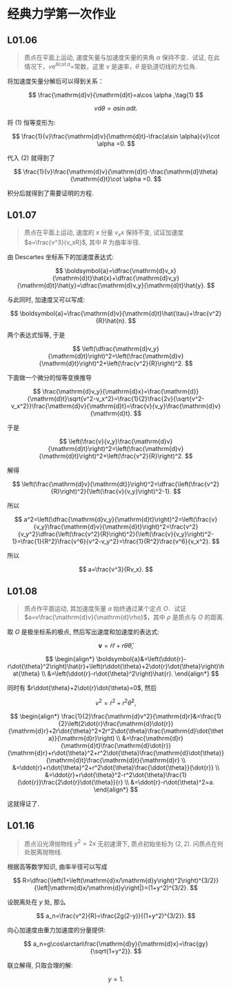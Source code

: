 # 经典力学第一次作业

## L01.06
> 质点在平面上运动, 速度矢量与加速度矢量的夹角 $\alpha$ 保持不变．试证, 在此情况下，$v\mathrm{e}^{\theta \cot\alpha}=$常数，这里 $v$ 是速率，$\theta$ 是轨道切线的方位角.

将加速度矢量分解后可以得到关系：

$$
\frac{\mathrm{d}v}{\mathrm{d}t}=a\cos \alpha ,\tag{1}
$$

$$
v\mathrm{d}\theta =a\sin \alpha \mathrm{d}t.\tag{2}
$$

将 (1) 恒等变形为:

$$
\frac{1}{v}\frac{\mathrm{d}v}{\mathrm{d}t}-\frac{a\sin \alpha}{v}\cot \alpha =0.
$$

代入 (2) 就得到了

$$
\frac{1}{v}\frac{\mathrm{d}v}{\mathrm{d}t}-\frac{\mathrm{d}\theta}{\mathrm{d}t}\cot \alpha =0.
$$

积分后就得到了需要证明的方程.

## L01.07

> 质点在平面上运动, 速度的 $x$ 分量 $v_xx$ 保持不变, 试证加速度 $a=\frac{v^3}{v_xR}$, 其中 $R$ 为曲率半径.

由 Descartes 坐标系下的加速度表达式:

$$
\boldsymbol{a}=\dfrac{\mathrm{d}v_x}{\mathrm{d}t}\hat{x}+\dfrac{\mathrm{d}v_y}{\mathrm{d}t}\hat{y}=\dfrac{\mathrm{d}v_y}{\mathrm{d}t}\hat{y}.
$$

与此同时, 加速度又可以写成:

$$
\boldsymbol{a}=\frac{\mathrm{d}v}{\mathrm{d}t}\hat{\tau}+\frac{v^2}{R}\hat{n}.
$$

两个表达式恒等, 于是

$$
\left(\dfrac{\mathrm{d}v_y}{\mathrm{d}t}\right)^2=\left(\frac{\mathrm{d}v}{\mathrm{d}t}\right)^2+\left(\frac{v^2}{R}\right)^2.
$$

下面做一个微分的恒等变换推导

$$
\frac{\mathrm{d}v_y}{\mathrm{d}x}=\frac{\mathrm{d}}{\mathrm{d}t}\sqrt{v^2-v_x^2}=\frac{1}{2}\frac{2v}{\sqrt{v^2-v_x^2}}\frac{\mathrm{d}v}{\mathrm{d}t}=\frac{v}{v_y}\frac{\mathrm{d}v}{\mathrm{d}t}.
$$

于是

$$
\left(\frac{v}{v_y}\frac{\mathrm{d}v}{\mathrm{d}t}\right)^2=\left(\frac{\mathrm{d}v}{\mathrm{d}t}\right)^2+\left(\frac{v^2}{R}\right)^2.
$$

解得

$$
\left(\frac{\mathrm{d}v}{\mathrm{dt}}\right)^2=\dfrac{\left(\frac{v^2}{R}\right)^2}{\left(\frac{v}{v_y}\right)^2-1}.
$$

所以

$$
a^2=\left(\dfrac{\mathrm{d}v_y}{\mathrm{d}t}\right)^2=\left(\frac{v}{v_y}\frac{\mathrm{d}v}{\mathrm{d}t}\right)^2=\frac{v^2}{v_y^2}\dfrac{\left(\frac{v^2}{R}\right)^2}{\left(\frac{v}{v_y}\right)^2-1}=\frac{1}{R^2}\frac{v^6}{v^2-v_y^2}=\frac{1}{R^2}\frac{v^6}{v_x^2}.
$$

所以

$$
a=\frac{v^3}{Rv_x}.
$$

## L01.08

> 质点作平面运动, 其加速度矢量 $a$ 始终通过某个定点 $O$．试证 $a=v\frac{\mathrm{d}v}{\mathrm{d}\rho}$，其中 $ρ$ 是质点与 $O$ 的距离.

取 $O$ 是极坐标系的极点, 然后写出速度和加速度的表达式:

$$
\boldsymbol{v}=\dot{r}\hat{r}+r\dot{\theta}\hat{\theta},
$$

$$
\begin{align*}
\boldsymbol{a}&=\left(\ddot{r}-r\dot{\theta}^2\right)\hat{r}+\left(r\ddot{\theta}+2\dot{r}\dot{\theta}\right)\hat{\theta}
\\
&=\left(\ddot{r}-r\dot{\theta}^2\right)\hat{r}.
\end{align*}
$$

同时有 $r\ddot{\theta}+2\dot{r}\dot{\theta}=0$, 然后

$$
v^2=\dot{r}^2+r^2\dot{\theta}^2,
$$

$$
\begin{align*}
\frac{1}{2}\frac{\mathrm{d}v^2}{\mathrm{d}r}&=\frac{1}{2}\left(2\dot{r}\frac{\mathrm{d}\dot{r}}{\mathrm{d}r}+2r\dot{\theta}^2+2r^2\dot{\theta}\frac{\mathrm{d}\dot{\theta}}{\mathrm{d}r}\right)
\\
&=\frac{\mathrm{d}r}{\mathrm{d}t}\frac{\mathrm{d}\dot{r}}{\mathrm{d}r}+r\dot{\theta}^2+r^2\dot{\theta}\frac{\mathrm{d}\dot{\theta}}{\mathrm{d}t}\frac{\mathrm{d}t}{\mathrm{d}r}
\\
&=\ddot{r}+r\dot{\theta}^2+r^2\dot{\theta}\frac{\ddot{\theta}}{\dot{r}}
\\
&=\ddot{r}+r\dot{\theta}^2-r^2\dot{\theta}\frac{1}{\dot{r}}\frac{2\dot{r}\dot{\theta}}{r}
\\
&=\ddot{r}-r\dot{\theta}^2=a.
\end{align*}
$$

这就得证了.


## L01.16

> 质点沿光滑抛物线 $y^2=2x$ 无初速滑下, 质点初始坐标为 $(2, 2)$. 问质点在何处脱离抛物线.

根据高等数学知识, 曲率半径可以写成

$$
R=\dfrac{\left(1+\left(\mathrm{d}x/\mathrm{d}y\right)^2\right)^{3/2}}{\left|\mathrm{d}x/\mathrm{d}y\right|}=(1+y^2)^{3/2}.
$$

设脱离处在 $y$ 处, 那么

$$
a_n=\frac{v^2}{R}=\frac{2g(2-y)}{(1+y^2)^{3/2}}.
$$

向心加速度由重力加速度的分量提供:

$$
a_n=g\cos\arctan\frac{\mathrm{d}y}{\mathrm{d}x}=\frac{gy}{\sqrt{1+y^2}}.
$$

联立解得, 只取合理的解:

$$
y=1.
$$
